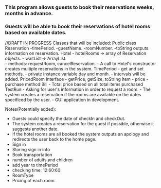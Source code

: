 ### This program allows guests to book their reservations weeks, months in advance.
### Guests will be able to book their reservations of hotel rooms based on available dates. 
 
 
//DRAFT IN PROGRESS
 Classes that will be included:
        Public class Reservation 
          -timePeriod. 
          -guestName.
          -roomNumber.
          -toString outputs information on reservation. 
        Hotel
          - hotelRooms -> array of Reservation objects.
          - waitList -> ArrayList.  
          - methods: requestRoom, cancelReservation. 
          - A call to Hotel's constructor creates multiple reservations in the system.
        TimePeriod
          - get and set methods. 
          - private instance variable day and month. 
          - intervals will be added.
        PricedRoom Interface 
          - getPrice, getSize, toString 
        Item
          - price
          - purchase method 
        Bill 
          - Total price based on all total items purchased 
        TestRun
          - Asking for user's information in order to request a room.
          - The system creates a reservation if the rooms are available on the dates specificed by the user. 
          - GUI application in development. 
        
          
          

Notes(Potentially added):
- Guests could specify the date of checkIn and checkOut.
- The system creates a reservation for the guest if possible, otherwise it suggests another date. 
- If the hotel rooms are all booked the system outputs an apology and redirects the user back to the home page. 
- Sign in 
- Storing sign in info
- Book transportation
- number of adults and children 
- add year to timePeriod
- checking time: 12:60:60 
- RoomType 
- Pricing of each room. 
